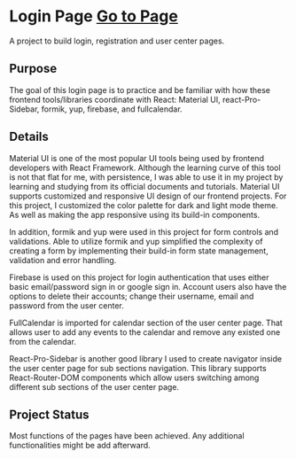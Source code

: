 # Login Page [Go to Page](https://eleen-228.github.io/Registration_Login_UserCenter_Pages/)

A project to build login, registration and user center pages.

## Purpose

The goal of this login page is to practice and be familiar with how these frontend tools/libraries coordinate with React: Material UI, react-Pro-Sidebar, formik, yup, firebase, and fullcalendar.

## Details

Material UI is one of the most popular UI tools being used by frontend developers with React Framework. Although the learning curve of this tool is not that flat for me, with persistence, I was able to use it in my project by learning and studying from its official documents and tutorials. Material UI supports customized and responsive UI design of our frontend projects. For this project, I customized the color palette for dark and light mode theme. As well as making the app responsive using its build-in components.

In addition, formik and yup were used in this project for form controls and validations. Able to utilize formik and yup simplified the complexity of creating a form by implementing their build-in form state management, validation and error handling.

Firebase is used on this project for login authentication that uses either basic email/password sign in or google sign in. Account users also have the options to delete their accounts; change their username, email and password from the user center.

FullCalendar is imported for calendar section of the user center page. That allows user to add any events to the calendar and remove any existed one from the calendar.

React-Pro-Sidebar is another good library I used to create navigator inside the user center page for sub sections navigation. This library supports React-Router-DOM components which allow users switching among different sub sections of the user center page.

## Project Status

Most functions of the pages have been achieved. Any additional functionalities might be add afterward.
